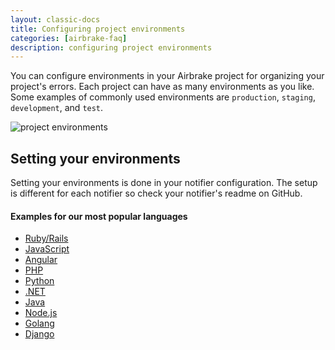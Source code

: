 ```yaml
---
layout: classic-docs
title: Configuring project environments
categories: [airbrake-faq]
description: configuring project environments
---
```


You can configure environments in your Airbrake project for organizing your
project's errors.  Each project can have as many environments as you like.
Some examples of commonly used environments are `production`, `staging`,
`development`, and `test`.

![project environments](/docs/assets/img/docs/project_environments.png)

## Setting your environments
Setting your environments is done in your notifier configuration.  The setup is
different for each notifier so check your notifier's readme on GitHub.

#### Examples for our most popular languages
- [Ruby/Rails](https://github.com/airbrake/airbrake-ruby#environment)
- [JavaScript](https://github.com/airbrake/airbrake-js#filtering-errors)
- [Angular](https://github.com/airbrake/airbrake-js#angular)
- [PHP](https://github.com/airbrake/phpbrake#adding-custom-data-to-the-notice)
- [Python](https://github.com/airbrake/airbrake-python#setup)
- [.NET](https://github.com/airbrake/SharpBrake#usage)
- [Java](https://github.com/airbrake/javabrake#quickstart)
- [Node.js](https://github.com/airbrake/airbrake-js#filtering-errors)
- [Golang](https://github.com/airbrake/gobrake#example)
- [Django](https://github.com/airbrake/airbrake-django#configure-airbrake-in-your-settingspy)
